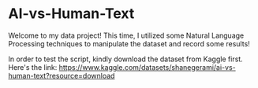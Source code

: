 # AI-vs-Human-Text
Welcome to my data project! This time, I utilized some Natural Language Processing techniques to manipulate the dataset and record some results!


In order to test the script, kindly download the dataset from Kaggle first. Here's the link: https://www.kaggle.com/datasets/shanegerami/ai-vs-human-text?resource=download

